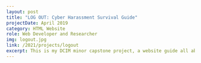 ```yaml
---
layout: post
title: "LOG OUT: Cyber Harassment Survival Guide"
projectDate: April 2019
category: HTML Website
role: Web Developer and Researcher
img: logout.jpg
link: /2021/projects/logout
excerpt: This is my DCIM minor capstone project, a website guide all about cyber harassment and how to survive it.
---
```

